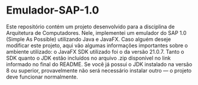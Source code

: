 # Emulador-SAP-1.0
Este repositório contém um projeto desenvolvido para a disciplina de Arquitetura de Computadores. Nele, implementei um emulador do SAP 1.0 (Simple As Possible) utilizando Java e JavaFX.
Caso alguém deseje modificar este projeto, aqui vão algumas informações importantes sobre o ambiente utilizado: o JavaFX SDK utilizado foi o da versão 21.0.7. Tanto o SDK quanto o JDK estão incluídos no arquivo .zip disponível no link informado no final do README.
Se você já possui o JDK instalado na versão 8 ou superior, provavelmente não será necessário instalar outro — o projeto deve funcionar normalmente.
